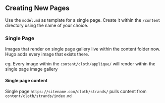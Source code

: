 ## Creating New Pages
Use the `model.md` as template for a single page.
Create it within the `/content` directory using the name of your choice.

### Single Page
Images that render on single page gallery live within the content folder now.
Hugo adds every image that exists there.

eg. Every image within the `content/cloth/applique/` will render within the single page image gallery

#### Single page content

Single page `https://sitename.com/cloth/strands/` pulls content from `content/cloth/strands/index.md`